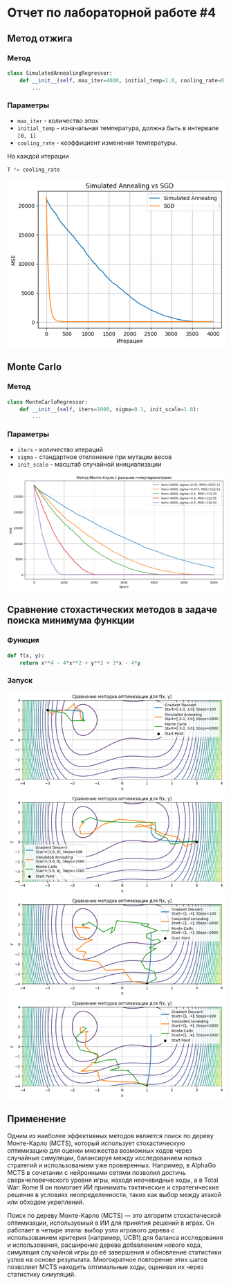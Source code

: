 # Отчет по лабораторной работе #4

## Метод отжига

### Метод
```python
class SimulatedAnnealingRegressor:
    def __init__(self, max_iter=4000, initial_temp=1.0, cooling_rate=0.99):
        ...
```
### Параметры
- `max_iter` - количество эпох
- `initial_temp` - изначальная температура, должна быть в интервале `[0, 1]` 
- `cooling_rate` - коэффициент изменения температуры. 

На каждой итерации
```python
T *= cooling_rate
```

![](../imgs/annealing_vs_sgd.png)


## Monte Carlo
### Метод
```python
class MonteCarloRegressor:
    def __init__(self, iters=1000, sigma=0.1, init_scale=1.0):
        ...
```
### Параметры
- `iters` - количество итераций
- `sigma` - стандартное отклонение при мутации весов
- `init_scale` - масштаб случайной инициализации

![](../imgs/montecarlo.png)


## Сравнение стохастических методов в задаче поиска минимума функции

### Функция
```python
def f(x, y):
    return x**4 - 4*x**2 + y**2 + 3*x - 4*y
```
### Запуск
![](../imgs/find_min.png)
![](../imgs/find_min2.png)
![](../imgs/find_min3.png)
![](../imgs/find_min31.png)


## Применение
Одним из наиболее эффективных методов является поиск по дереву Монте-Карло (MCTS), который использует стохастическую оптимизацию для оценки множества возможных ходов через случайные симуляции, балансируя между исследованием новых стратегий и использованием уже проверенных. Например, в AlphaGo MCTS в сочетании с нейронными сетями позволил достичь сверхчеловеческого уровня игры, находя неочевидные ходы, а в Total War: Rome II он помогает ИИ принимать тактические и стратегические решения в условиях неопределенности, таких как выбор между атакой или обходом укреплений.

Поиск по дереву Монте-Карло (MCTS) — 
это алгоритм стохастической оптимизации, используемый в ИИ
 для принятия решений в играх. Он работает в четыре этапа:
  выбор узла игрового дерева с использованием критерия 
  (например, UCB1) для баланса исследования и использования,
   расширение дерева добавлением нового хода, симуляция случайной игры до её завершения и обновление статистики узлов на основе результата. Многократное повторение этих шагов позволяет MCTS находить оптимальные ходы, оценивая их через статистику симуляций.
